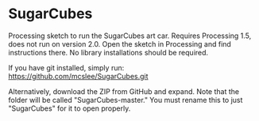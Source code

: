SugarCubes
==========

Processing sketch to run the SugarCubes art car. Requires Processing 1.5, does not run on version 2.0. Open the sketch in Processing and find instructions there. No library installations should be required.

If you have git installed, simply run: https://github.com/mcslee/SugarCubes.git

Alternatively, download the ZIP from GitHub and expand. Note that the folder will be called "SugarCubes-master." You must rename this to just "SugarCubes" for it to open properly.
